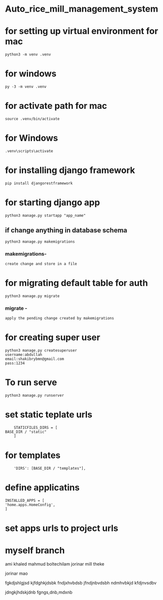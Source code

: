 # Auto_rice_mill_management_system

# for setting up virtual environment for mac

    python3 -m venv .venv
# for windows
    py -3 -m venv .venv

# for activate path for mac

    source .venv/bin/activate

# for Windows
    
    .venv\scripts\activate

# for installing django framework

    pip install djangorestframework

# for starting django app

    python3 manage.py startapp "app_name"

## if change anything in database schema

    python3 manage.py makemigrations
### makemigrations- 
    create change and store in a file 
    
# for migrating default table for auth

    python3 manage.py migrate
### migrate - 
	apply the pending change created by makemigrations

# for creating super user

    python3 manage.py createsuperuser
    username:abdullah
    email:shakibrybmn@gmail.com
    pass:1234

# To run serve
    python3 manage.py runserver
   
# set static teplate urls
		STATICFILES_DIRS = [
    BASE_DIR / "static"
		]
# for templates
		'DIRS': [BASE_DIR / "templates"],
		
		
# define applicatins
	INSTALLED_APPS = [
    'home.apps.HomeConfig',
    ]
# set apps urls to project urls


# myself branch

ami khaled mahmud boltechilam jorinar mill theke 

jorinar mao



fgkdjshlgjsd
kjfdghkjdsbk
fndjxhvbdsb
jfndjnbvdsbh
ndmhvbkjd
kfdjnvsdbv


jdngkjhdskjdnb
fgngs,dnb,mdxnb